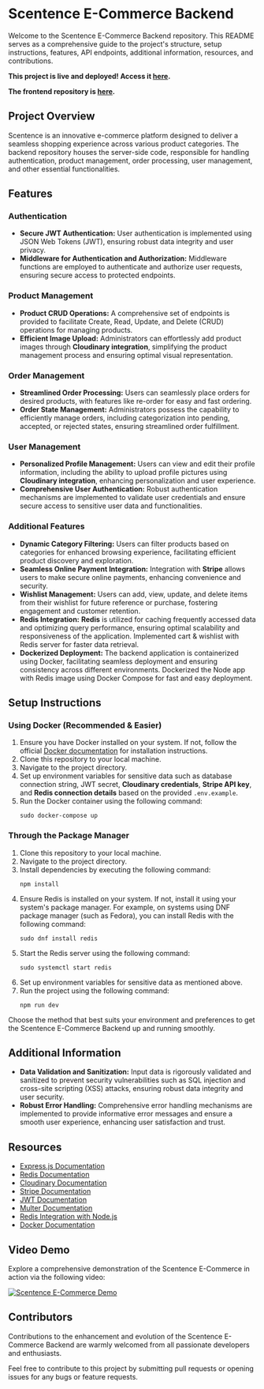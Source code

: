 # Scentence E-Commerce Backend

Welcome to the Scentence E-Commerce Backend repository. This README serves as a comprehensive guide to the project's structure, setup instructions, features, API endpoints, additional information, resources, and contributions.

**This project is live and deployed! Access it [here](https://scentence.vercel.app/).**

**The frontend repository is [here](https://github.com/mostafaroshdy1/scentence-frontend).**

## Project Overview

Scentence is an innovative e-commerce platform designed to deliver a seamless shopping experience across various product categories. The backend repository houses the server-side code, responsible for handling authentication, product management, order processing, user management, and other essential functionalities.

## Features

### Authentication

- **Secure JWT Authentication:** User authentication is implemented using JSON Web Tokens (JWT), ensuring robust data integrity and user privacy.
- **Middleware for Authentication and Authorization:** Middleware functions are employed to authenticate and authorize user requests, ensuring secure access to protected endpoints.

### Product Management

- **Product CRUD Operations:** A comprehensive set of endpoints is provided to facilitate Create, Read, Update, and Delete (CRUD) operations for managing products.
- **Efficient Image Upload:** Administrators can effortlessly add product images through **Cloudinary integration**, simplifying the product management process and ensuring optimal visual representation.

### Order Management

- **Streamlined Order Processing:** Users can seamlessly place orders for desired products, with features like re-order for easy and fast ordering.
- **Order State Management:** Administrators possess the capability to efficiently manage orders, including categorization into pending, accepted, or rejected states, ensuring streamlined order fulfillment.

### User Management

- **Personalized Profile Management:** Users can view and edit their profile information, including the ability to upload profile pictures using **Cloudinary integration**, enhancing personalization and user experience.
- **Comprehensive User Authentication:** Robust authentication mechanisms are implemented to validate user credentials and ensure secure access to sensitive user data and functionalities.

### Additional Features

- **Dynamic Category Filtering:** Users can filter products based on categories for enhanced browsing experience, facilitating efficient product discovery and exploration.
- **Seamless Online Payment Integration:** Integration with **Stripe** allows users to make secure online payments, enhancing convenience and security.
- **Wishlist Management:** Users can add, view, update, and delete items from their wishlist for future reference or purchase, fostering engagement and customer retention.
- **Redis Integration:** **Redis** is utilized for caching frequently accessed data and optimizing query performance, ensuring optimal scalability and responsiveness of the application. Implemented cart & wishlist with Redis server for faster data retrieval.
- **Dockerized Deployment:** The backend application is containerized using Docker, facilitating seamless deployment and ensuring consistency across different environments. Dockerized the Node app with Redis image using Docker Compose for fast and easy deployment.

## Setup Instructions

### Using Docker (Recommended & Easier)

1. Ensure you have Docker installed on your system. If not, follow the official [Docker documentation](https://docs.docker.com/get-docker/) for installation instructions.
2. Clone this repository to your local machine.
3. Navigate to the project directory.
4. Set up environment variables for sensitive data such as database connection string, JWT secret, **Cloudinary credentials**, **Stripe API key**, and **Redis connection details** based on the provided `.env.example`.
5. Run the Docker container using the following command:
   ```
   sudo docker-compose up
   ```

### Through the Package Manager

1. Clone this repository to your local machine.
2. Navigate to the project directory.
3. Install dependencies by executing the following command:
   ```
   npm install
   ```
4. Ensure Redis is installed on your system. If not, install it using your system's package manager. For example, on systems using DNF package manager (such as Fedora), you can install Redis with the following command:
   ```
   sudo dnf install redis
   ```
5. Start the Redis server using the following command:
   ```
   sudo systemctl start redis
   ```
6. Set up environment variables for sensitive data as mentioned above.
7. Run the project using the following command:
   ```
   npm run dev
   ```

Choose the method that best suits your environment and preferences to get the Scentence E-Commerce Backend up and running smoothly.


## Additional Information

- **Data Validation and Sanitization:** Input data is rigorously validated and sanitized to prevent security vulnerabilities such as SQL injection and cross-site scripting (XSS) attacks, ensuring robust data integrity and user security.
- **Robust Error Handling:** Comprehensive error handling mechanisms are implemented to provide informative error messages and ensure a smooth user experience, enhancing user satisfaction and trust.

## Resources

- [Express.js Documentation](https://expressjs.com/)
- [Redis Documentation](https://redis.io/documentation)
- [Cloudinary Documentation](https://cloudinary.com/documentation)
- [Stripe Documentation](https://stripe.com/docs)
- [JWT Documentation](https://jwt.io/introduction/)
- [Multer Documentation](https://www.npmjs.com/package/multer)
- [Redis Integration with Node.js](https://www.npmjs.com/package/redis)
- [Docker Documentation](https://docs.docker.com/)

## Video Demo

Explore a comprehensive demonstration of the Scentence E-Commerce in action via the following video:

[![Scentence E-Commerce Demo](https://img.youtube.com/vi/FfvFiVY5YCY/0.jpg)](https://www.youtube.com/watch?v=FfvFiVY5YCY)

## Contributors

Contributions to the enhancement and evolution of the Scentence E-Commerce Backend are warmly welcomed from all passionate developers and enthusiasts.

Feel free to contribute to this project by submitting pull requests or opening issues for any bugs or feature requests.
